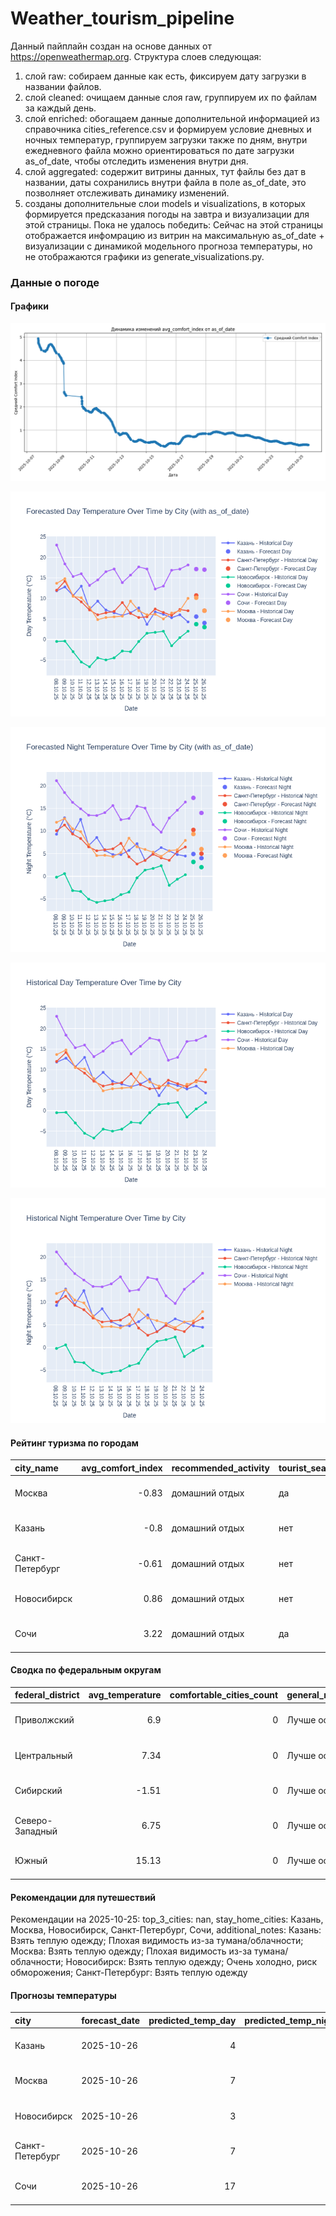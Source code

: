 # Weather_tourism_pipeline
Данный пайплайн создан на основе данных от https://openweathermap.org.
Структура слоев следующая:
  1) слой raw: 
  собираем данные как есть, фиксируем дату загрузки в названии файлов.
  2) слой cleaned:
  очищаем данные слоя raw, группируем их по файлам за каждый день.
  3) слой enriched:
  обогащаем данные дополнительной информацией из справочника cities_reference.csv и формируем условие дневных и ночных температур,
  группируем загрузки также по дням, внутри ежедневного файла можно ориентироваться по дате загрузки as_of_date, чтобы отследить изменения внутри дня.
  4) слой aggregated:
   содержит витрины данных, тут файлы без дат в названии, даты сохранились внутри файла в поле as_of_date, это позволняет отслеживать динамику изменений.
  6) созданы дополнительные слои models и visualizations, в которых формируется предсказания погоды на завтра и визуализации для этой страницы.
  Пока не удалось победить: Сейчас на этой страницы отображается инфомрацию из витрин на максимальную as_of_date + визуализации с динамикой модельного прогноза температуры, 
  но не отображаются графики из generate_visualizations.py.
<!-- WEATHER DATA START -->
### Данные о погоде

#### Графики
![Comfort Index Trend](data/visualizations/comfort_index_trend.png)

![Forecasted Day Temperature](data/visualizations/forecasted_day_temperature.png)

![Forecasted Night Temperature](data/visualizations/forecasted_night_temperature.png)

![Historical Day Temperature](data/visualizations/historical_day_temperature.png)

![Historical Night Temperature](data/visualizations/historical_night_temperature.png)

#### Рейтинг туризма по городам
| city_name       |   avg_comfort_index | recommended_activity   | tourist_season_match   | tourism_season   | tour_recommendation       | as_of_date          |
|:----------------|--------------------:|:-----------------------|:-----------------------|:-----------------|:--------------------------|:--------------------|
| Москва          |               -0.83 | домашний отдых         | да                     | Круглогодично    | домашний отдых в сезон    | 2025-10-25 20:24:00 |
| Казань          |               -0.8  | домашний отдых         | нет                    | Май-Сентябрь     | домашний отдых вне сезона | 2025-10-25 20:24:00 |
| Санкт-Петербург |               -0.61 | домашний отдых         | нет                    | Май-Сентябрь     | домашний отдых вне сезона | 2025-10-25 20:24:00 |
| Новосибирск     |                0.86 | домашний отдых         | нет                    | Июнь-Август      | домашний отдых вне сезона | 2025-10-25 20:24:00 |
| Сочи            |                3.22 | домашний отдых         | да                     | Май-Октябрь      | домашний отдых в сезон    | 2025-10-25 20:24:00 |

#### Сводка по федеральным округам
| federal_district   |   avg_temperature |   comfortable_cities_count | general_recommendation   | as_of_date          |
|:-------------------|------------------:|---------------------------:|:-------------------------|:--------------------|
| Приволжский        |              6.9  |                          0 | Лучше остаться дома      | 2025-10-25 20:24:00 |
| Центральный        |              7.34 |                          0 | Лучше остаться дома      | 2025-10-25 20:24:00 |
| Сибирский          |             -1.51 |                          0 | Лучше остаться дома      | 2025-10-25 20:24:00 |
| Северо-Западный    |              6.75 |                          0 | Лучше остаться дома      | 2025-10-25 20:24:00 |
| Южный              |             15.13 |                          0 | Лучше остаться дома      | 2025-10-25 20:24:00 |

#### Рекомендации для путешествий
Рекомендации на 2025-10-25: top_3_cities: nan, stay_home_cities: Казань, Москва, Новосибирск, Санкт-Петербург, Сочи, additional_notes: Казань: Взять теплую одежду; Плохая видимость из-за тумана/облачности; Москва: Взять теплую одежду; Плохая видимость из-за тумана/облачности; Новосибирск: Взять теплую одежду; Очень холодно, риск обморожения; Санкт-Петербург: Взять теплую одежду

#### Прогнозы температуры
| city            | forecast_date   |   predicted_temp_day |   predicted_temp_night | model_type       | as_of_date          |
|:----------------|:----------------|---------------------:|-----------------------:|:-----------------|:--------------------|
| Казань          | 2025-10-26      |                    4 |                      4 | LinearRegression | 2025-10-25 20:24:16 |
| Москва          | 2025-10-26      |                    7 |                      6 | LinearRegression | 2025-10-25 20:24:16 |
| Новосибирск     | 2025-10-26      |                    3 |                      2 | LinearRegression | 2025-10-25 20:24:16 |
| Санкт-Петербург | 2025-10-26      |                    7 |                      5 | LinearRegression | 2025-10-25 20:24:16 |
| Сочи            | 2025-10-26      |                   17 |                     14 | LinearRegression | 2025-10-25 20:24:16 |


<!-- WEATHER DATA END -->
